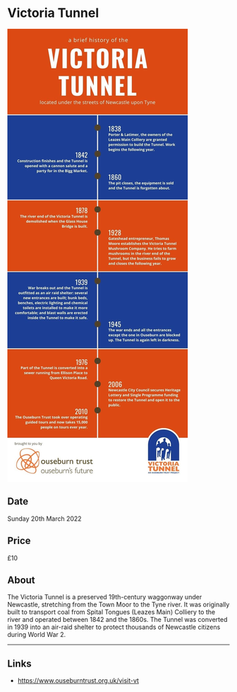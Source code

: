 # Victoria Tunnel

![Victoria Tunnel](images/victoriatunnel.jpg "Victoria Tunnel")

## Date

Sunday 20th March 2022

## Price

£10

## About

The Victoria Tunnel is a preserved 19th-century waggonway under Newcastle, stretching from the Town Moor to the Tyne river. It was originally built to transport coal from Spital Tongues (Leazes Main) Colliery to the river and operated between 1842 and the 1860s. The Tunnel was converted in 1939 into an air-raid shelter to protect thousands of Newcastle citizens during World War 2.

---

## Links

- https://www.ouseburntrust.org.uk/visit-vt
